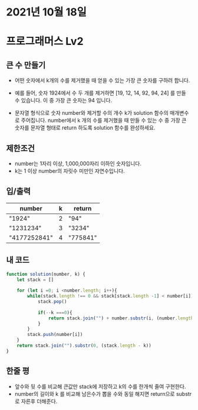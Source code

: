 # 2021년 10월 18일
# 프로그래머스 Lv2
## 큰 수 만들기
- 어떤 숫자에서 k개의 수를 제거했을 때 얻을 수 있는 가장 큰 숫자를 구하려 합니다.

- 예를 들어, 숫자 1924에서 수 두 개를 제거하면 [19, 12, 14, 92, 94, 24] 를 만들 수 있습니다. 이 중 가장 큰 숫자는 94 입니다.

- 문자열 형식으로 숫자 number와 제거할 수의 개수 k가 solution 함수의 매개변수로 주어집니다. number에서 k 개의 수를 제거했을 때 만들 수 있는 수 중 가장 큰 숫자를 문자열 형태로 return 하도록 solution 함수를 완성하세요.

## 제한조건 
- number는 1자리 이상, 1,000,000자리 이하인 숫자입니다.
- k는 1 이상 number의 자릿수 미만인 자연수입니다.
## 입/출력
|number|k|return|
|--|--|--|
|"1924"|2|"94"|
|"1231234"|3|"3234"|
|"4177252841"|4|"775841"|

## 내 코드
```javascript
function solution(number, k) {
    let stack = []
    
    for (let i =0; i <number.length; i++){
        while(stack.length !== 0 && stack[stack.length -1] < number[i]){
            stack.pop()
            
            if(--k ===0){
                return stack.join("") + number.substr(i, (number.length - i)) 
            }
        }
        stack.push(number[i])
    }
    return stack.join("").substr(0, (stack.length - k))
}
```

## 한줄 평
- 앞수와 뒷 수를 비교해 큰값만 stack에 저장하고 k의 수를 한개씩 줄여 구현한다.
- number의 길이와 k 를 비교해 남은수가 뽑을 수와 동일 해지면 return으로 substr로 자른후 더해준다.